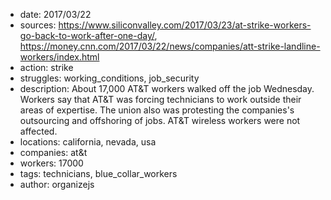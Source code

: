 - date: 2017/03/22
- sources: https://www.siliconvalley.com/2017/03/23/at-strike-workers-go-back-to-work-after-one-day/, https://money.cnn.com/2017/03/22/news/companies/att-strike-landline-workers/index.html
- action: strike
- struggles: working_conditions, job_security
- description: About 17,000 AT&T workers walked off the job Wednesday. Workers say that AT&T was forcing technicians to work outside their areas of expertise. The union also was protesting the companies's outsourcing and offshoring of jobs. AT&T wireless workers were not affected.
- locations: california, nevada, usa
- companies: at&t
- workers: 17000
- tags: technicians, blue_collar_workers
- author: organizejs
